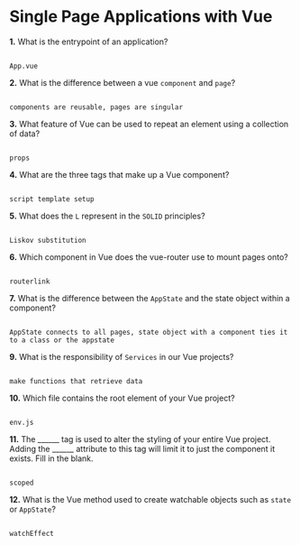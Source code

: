# Single Page Applications with Vue

**1.** What is the entrypoint of an application?
<!-- enter you answer in the space below -->
```

App.vue
```
**2.** What is the difference between a vue `component` and `page`?
<!-- enter you answer in the space below -->
```

components are reusable, pages are singular
```
**3.** What feature of Vue can be used to repeat an element using a collection of data?
<!-- enter you answer in the space below -->
```

props

```
**4.** What are the three tags that make up a Vue component?
<!-- enter you answer in the space below -->
```

script template setup

```
**5.** What does the `L` represent in the `SOLID` principles?
<!-- enter you answer in the space below -->
```

Liskov substitution
```
**6.** Which component in Vue does the vue-router use to mount pages onto?
<!-- enter you answer in the space below -->
```

routerlink

```
**7.** What is the difference between the `AppState` and the state object within a component?
<!-- enter you answer in the space below -->
```

AppState connects to all pages, state object with a component ties it to a class or the appstate

```
**9.** What is the responsibility of `Services` in our Vue projects?
<!-- enter you answer in the space below -->
```

make functions that retrieve data

```
**10.** Which file contains the root element of your Vue project?
<!-- enter you answer in the space below -->
```

env.js
```
**11.** The ______ tag is used to alter the styling of your entire Vue project.  Adding the ______ attribute to this tag will limit it to just the component it exists.  Fill in the blank.
<!-- enter you answer in the space below -->
```

scoped

```
**12.** What is the Vue method used to create watchable objects such as `state` or `AppState`?
<!-- enter you answer in the space below -->
```

watchEffect

```